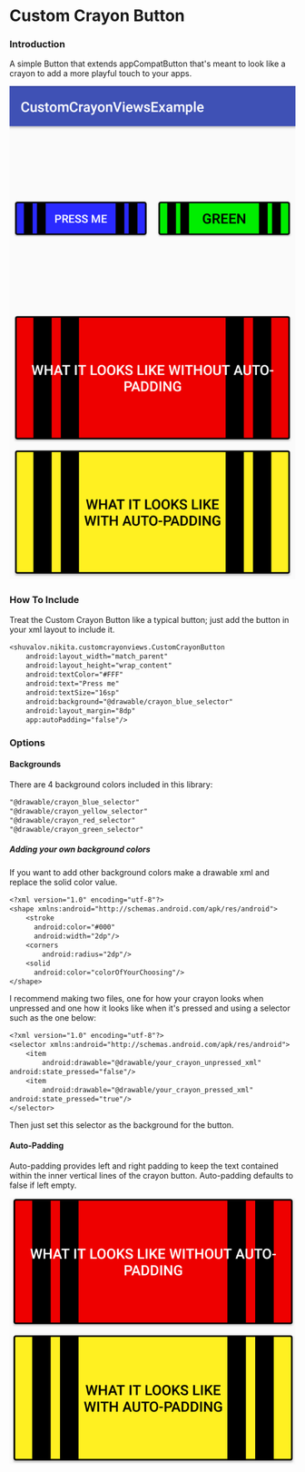 # Custom Crayon Button

### Introduction

A simple Button that extends appCompatButton that's meant to look like a crayon to add a more playful touch to your apps.

![alt text](https://github.com/NikShuvalov/Custom-Crayon-Buttons/blob/master/crayon_views_screen.png "Example Screenshot")

### How To Include

Treat the Custom Crayon Button like a typical button; just add the button in your xml layout to include it. 

    <shuvalov.nikita.customcrayonviews.CustomCrayonButton
        android:layout_width="match_parent"  
        android:layout_height="wrap_content"  
        android:textColor="#FFF"
        android:text="Press me"
        android:textSize="16sp"
        android:background="@drawable/crayon_blue_selector"
        android:layout_margin="8dp"
        app:autoPadding="false"/>
        
### Options

#### Backgrounds

There are 4 background colors included in this library:

    "@drawable/crayon_blue_selector"
    "@drawable/crayon_yellow_selector"
    "@drawable/crayon_red_selector"
    "@drawable/crayon_green_selector"
    
##### Adding your own background colors

If you want to add other background colors make a drawable xml and replace the solid color value.

    <?xml version="1.0" encoding="utf-8"?>
    <shape xmlns:android="http://schemas.android.com/apk/res/android">
        <stroke
          android:color="#000"
          android:width="2dp"/>
        <corners
            android:radius="2dp"/>
        <solid
          android:color="colorOfYourChoosing"/>
    </shape>
    
I recommend making two files, one for how your crayon looks when unpressed and one how it looks like when it's pressed and using a selector such as the one below:

    <?xml version="1.0" encoding="utf-8"?>
    <selector xmlns:android="http://schemas.android.com/apk/res/android">
        <item
            android:drawable="@drawable/your_crayon_unpressed_xml" android:state_pressed="false"/>
        <item
            android:drawable="@drawable/your_crayon_pressed_xml" android:state_pressed="true"/>
    </selector>
    
Then just set this selector as the background for the button.

#### Auto-Padding

Auto-padding provides left and right padding to keep the text contained within the inner vertical lines of the crayon button.
Auto-padding defaults to false if left empty. 

![alt text](https://github.com/NikShuvalov/Custom-Crayon-Buttons/blob/master/auto_padding_example.png "Auto-Padding example")

